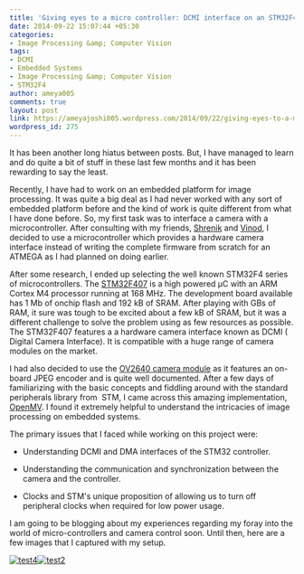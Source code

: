 ```yaml
---
title: 'Giving eyes to a micro controller: DCMI interface on an STM32F4'
date: 2014-09-22 15:07:44 +05:30
categories:
- Image Processing &amp; Computer Vision
tags:
- DCMI
- Embedded Systems
- Image Processing &amp; Computer Vision
- STM32F4
author: ameya005
comments: true
layout: post
link: https://ameyajoshi005.wordpress.com/2014/09/22/giving-eyes-to-a-micro-controller-dcmi-interface-on-an-stm32f4/
wordpress_id: 275
---
```


It has been another long hiatus between posts. But, I have managed to learn and do quite a bit of stuff in these last few months and it has been rewarding to say the least.

Recently, I have had to work on an embedded platform for image processing. It was quite a big deal as I had never worked with any sort of embedded platform before and the kind of work is quite different from what I have done before. So, my first task was to interface a camera with a microcontroller. After consulting with my friends, [Shrenik](http://embeddlinux.blogspot.in/) and [Vinod](http://blog.vinu.co.in/), I decided to use a microcontroller which provides a hardware camera interface instead of writing the complete firmware from scratch for an ATMEGA as I had planned on doing earlier.

After some research, I ended up selecting the well known STM32F4 series of microcontrollers. The [STM32F407](http://www.st.com/web/catalog/mmc/FM141/SC1169/SS1577/LN11) is a high powered μC with an ARM Cortex M4 processor running at 168 MHz. The development board available has 1 Mb of onchip flash and 192 kB of SRAM. After playing with GBs of RAM, it sure was tough to be excited about a few kB of SRAM, but it was a different challenge to solve the problem using as few resources as possible. The STM32F407 features a a hardware camera interface known as DCMI ( Digital Camera Interface). It is compatible with a huge range of camera modules on the market.

I had also decided to use the [OV2640 camera module](http://www.uctronics.com/ov2640-2mp-hd-cmos-camera-module-adapter-board-jpeg-out-p-1442.html) as it features an on-board JPEG encoder and is quite well documented. After a few days of familiarizing with the basic concepts and fiddling around with the standard peripherals library from  STM, I came across this amazing implementation, [OpenMV](http://www.google.co.in/url?sa=t&rct=j&q=&esrc=s&source=web&cd=1&cad=rja&uact=8&ved=0CB4QFjAA&url=http%3A%2F%2Fhackaday.io%2Fproject%2F1313-OpenMV&ei=BuofVNDQH5WVuATc64KgAg&usg=AFQjCNEe8m_KYv2zyseP90eyYpNXlxySdw&sig2=8eqVshIbx1sIroXtI7aIzw&bvm=bv.75775273,d.c2E). I found it extremely helpful to understand the intricacies of image processing on embedded systems.

The primary issues that I faced while working on this project were:



	
  * Understanding DCMI and DMA interfaces of the STM32 controller.

	
  * Understanding the communication and synchronization between the camera and the controller.

	
  * Clocks and STM's unique proposition of allowing us to turn off peripheral clocks when required for low power usage.


I am going to be blogging about my experiences regarding my foray into the world of micro-controllers and camera control soon. Until then, here are a few images that I captured with my setup.

[![test4](http://ameyajoshi005.files.wordpress.com/2014/09/test4.jpg)](https://ameyajoshi005.files.wordpress.com/2014/09/test4.jpg)[![test2](http://ameyajoshi005.files.wordpress.com/2014/09/test2.jpg)](https://ameyajoshi005.files.wordpress.com/2014/09/test2.jpg)
